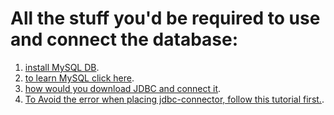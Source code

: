 # All the stuff you'd be required to use and connect the database:

1. [install MySQL DB](https://www.youtube.com/watch?v=BxdSUGBs0gM).
2. [to learn MySQL click here](https://www.youtube.com/watch?v=hlGoQC332VM).
3. [how would you download JDBC and connect it](https://www.youtube.com/watch?v=i0c1b_LK5WQ).
4. [To Avoid the error when placing jdbc-connector, follow this tutorial first.](https://www.youtube.com/watch?v=UzJjb10SlA0).
